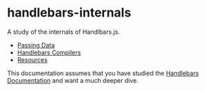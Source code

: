 # handlebars-internals

A study of the internals of Handlbars.js.

- [Passing Data](./docs/data.md)
- [Handlebars Compilers](./docs/compilers.md)
- [Resources](./docs/resources.md)

This documentation assumes that you have studied the [Handlebars Documentation](https://www.handlebarsjs.com) and want a much deeper dive.
